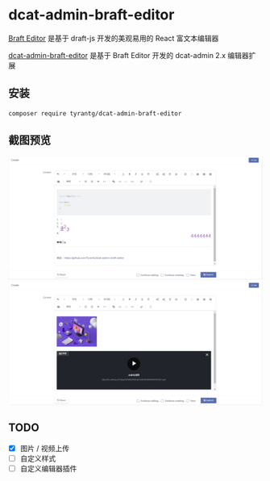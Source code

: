 # dcat-admin-braft-editor

[Braft Editor](https://github.com/margox/braft-editor) 是基于 draft-js 开发的美观易用的 React 富文本编辑器

[dcat-admin-braft-editor](https://github.com/TyrantG/dcat-admin-braft-editor) 是基于 Braft Editor 开发的 dcat-admin 2.x 编辑器扩展

## 安装

```shell script
composer require tyrantg/dcat-admin-braft-editor
```

## 截图预览
![1.png](https://raw.githubusercontent.com/TyrantG/dcat-admin-braft-editor/master/resources/screenshots/1.png)
![2.png](https://raw.githubusercontent.com/TyrantG/dcat-admin-braft-editor/master/resources/screenshots/2.png)

## TODO

- [x] 图片 / 视频上传
- [ ] 自定义样式
- [ ] 自定义编辑器插件
